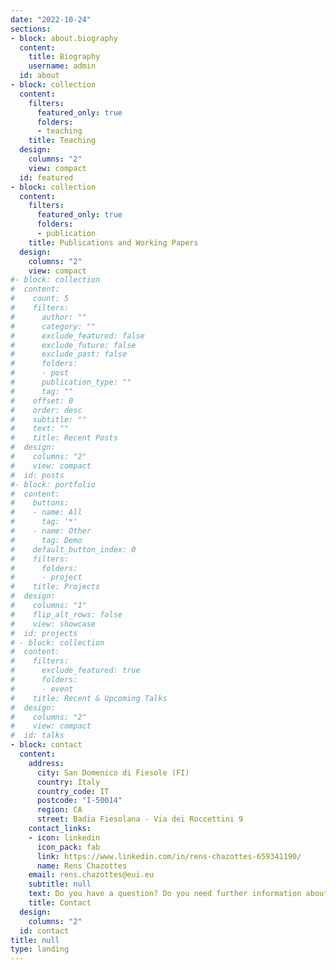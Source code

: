 ```yaml
---
date: "2022-10-24"
sections:
- block: about.biography
  content:
    title: Biography
    username: admin
  id: about
- block: collection
  content:
    filters:
      featured_only: true
      folders:
      - teaching
    title: Teaching
  design:
    columns: "2"
    view: compact
  id: featured
- block: collection
  content:
    filters:
      featured_only: true
      folders:
      - publication
    title: Publications and Working Papers
  design:
    columns: "2"
    view: compact
#- block: collection
#  content:
#    count: 5
#    filters:
#      author: ""
#      category: ""
#      exclude_featured: false
#      exclude_future: false
#      exclude_past: false
#      folders:
#      - post
#      publication_type: ""
#      tag: ""
#    offset: 0
#    order: desc
#    subtitle: ""
#    text: ""
#    title: Recent Posts
#  design:
#    columns: "2"
#    view: compact
#  id: posts
#- block: portfolio
#  content:
#    buttons:
#    - name: All
#      tag: '*'
#    - name: Other
#      tag: Demo
#    default_button_index: 0
#    filters:
#      folders:
#      - project
#    title: Projects
#  design:
#    columns: "1"
#    flip_alt_rows: false
#    view: showcase
#  id: projects
# - block: collection
#  content:
#    filters:
#      exclude_featured: true
#      folders:
#      - event
#    title: Recent & Upcoming Talks
#  design:
#    columns: "2"
#    view: compact
#  id: talks
- block: contact
  content:
    address:
      city: San Domenico di Fiesole (FI)
      country: Italy
      country_code: IT
      postcode: "I-50014"
      region: CA
      street: Badia Fiesolana - Via dei Roccettini 9
    contact_links:
    - icon: linkedin
      icon_pack: fab
      link: https://www.linkedin.com/in/rens-chazottes-659341190/
      name: Rens Chazottes
    email: rens.chazottes@eui.eu
    subtitle: null
    text: Do you have a question? Do you need further information about a research I am working on? Send me a message!
    title: Contact
  design:
    columns: "2"
  id: contact
title: null
type: landing
---
```

